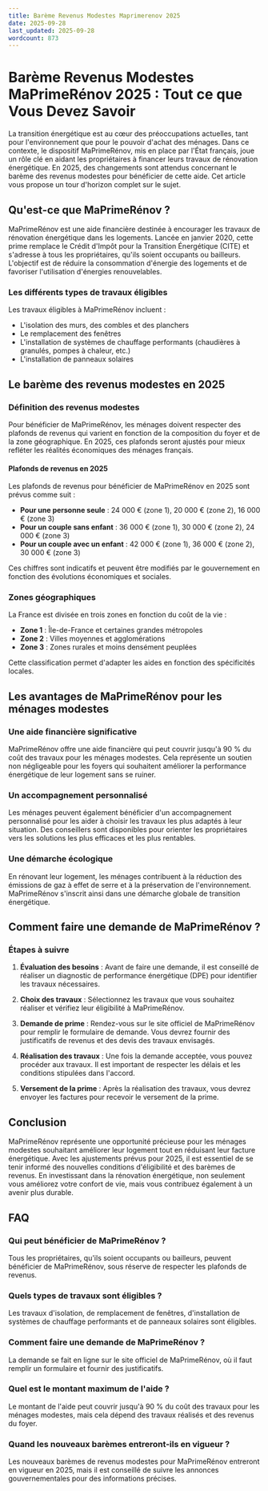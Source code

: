 ```yaml
---
title: Barème Revenus Modestes Maprimerenov 2025
date: 2025-09-28
last_updated: 2025-09-28
wordcount: 873
---
```


# Barème Revenus Modestes MaPrimeRénov 2025 : Tout ce que Vous Devez Savoir

La transition énergétique est au cœur des préoccupations actuelles, tant pour l'environnement que pour le pouvoir d'achat des ménages. Dans ce contexte, le dispositif MaPrimeRénov, mis en place par l'État français, joue un rôle clé en aidant les propriétaires à financer leurs travaux de rénovation énergétique. En 2025, des changements sont attendus concernant le barème des revenus modestes pour bénéficier de cette aide. Cet article vous propose un tour d'horizon complet sur le sujet.

## Qu'est-ce que MaPrimeRénov ?

MaPrimeRénov est une aide financière destinée à encourager les travaux de rénovation énergétique dans les logements. Lancée en janvier 2020, cette prime remplace le Crédit d'Impôt pour la Transition Énergétique (CITE) et s'adresse à tous les propriétaires, qu'ils soient occupants ou bailleurs. L'objectif est de réduire la consommation d'énergie des logements et de favoriser l'utilisation d'énergies renouvelables.

### Les différents types de travaux éligibles

Les travaux éligibles à MaPrimeRénov incluent :

- L'isolation des murs, des combles et des planchers
- Le remplacement des fenêtres
- L'installation de systèmes de chauffage performants (chaudières à granulés, pompes à chaleur, etc.)
- L'installation de panneaux solaires

## Le barème des revenus modestes en 2025

### Définition des revenus modestes

Pour bénéficier de MaPrimeRénov, les ménages doivent respecter des plafonds de revenus qui varient en fonction de la composition du foyer et de la zone géographique. En 2025, ces plafonds seront ajustés pour mieux refléter les réalités économiques des ménages français.

#### Plafonds de revenus en 2025

Les plafonds de revenus pour bénéficier de MaPrimeRénov en 2025 sont prévus comme suit :

- **Pour une personne seule** : 24 000 € (zone 1), 20 000 € (zone 2), 16 000 € (zone 3)
- **Pour un couple sans enfant** : 36 000 € (zone 1), 30 000 € (zone 2), 24 000 € (zone 3)
- **Pour un couple avec un enfant** : 42 000 € (zone 1), 36 000 € (zone 2), 30 000 € (zone 3)

Ces chiffres sont indicatifs et peuvent être modifiés par le gouvernement en fonction des évolutions économiques et sociales.

### Zones géographiques

La France est divisée en trois zones en fonction du coût de la vie :

- **Zone 1** : Île-de-France et certaines grandes métropoles
- **Zone 2** : Villes moyennes et agglomérations
- **Zone 3** : Zones rurales et moins densément peuplées

Cette classification permet d'adapter les aides en fonction des spécificités locales.

## Les avantages de MaPrimeRénov pour les ménages modestes

### Une aide financière significative

MaPrimeRénov offre une aide financière qui peut couvrir jusqu'à 90 % du coût des travaux pour les ménages modestes. Cela représente un soutien non négligeable pour les foyers qui souhaitent améliorer la performance énergétique de leur logement sans se ruiner.

### Un accompagnement personnalisé

Les ménages peuvent également bénéficier d'un accompagnement personnalisé pour les aider à choisir les travaux les plus adaptés à leur situation. Des conseillers sont disponibles pour orienter les propriétaires vers les solutions les plus efficaces et les plus rentables.

### Une démarche écologique

En rénovant leur logement, les ménages contribuent à la réduction des émissions de gaz à effet de serre et à la préservation de l'environnement. MaPrimeRénov s'inscrit ainsi dans une démarche globale de transition énergétique.

## Comment faire une demande de MaPrimeRénov ?

### Étapes à suivre

1. **Évaluation des besoins** : Avant de faire une demande, il est conseillé de réaliser un diagnostic de performance énergétique (DPE) pour identifier les travaux nécessaires.
   
2. **Choix des travaux** : Sélectionnez les travaux que vous souhaitez réaliser et vérifiez leur éligibilité à MaPrimeRénov.

3. **Demande de prime** : Rendez-vous sur le site officiel de MaPrimeRénov pour remplir le formulaire de demande. Vous devrez fournir des justificatifs de revenus et des devis des travaux envisagés.

4. **Réalisation des travaux** : Une fois la demande acceptée, vous pouvez procéder aux travaux. Il est important de respecter les délais et les conditions stipulées dans l'accord.

5. **Versement de la prime** : Après la réalisation des travaux, vous devrez envoyer les factures pour recevoir le versement de la prime.

## Conclusion

MaPrimeRénov représente une opportunité précieuse pour les ménages modestes souhaitant améliorer leur logement tout en réduisant leur facture énergétique. Avec les ajustements prévus pour 2025, il est essentiel de se tenir informé des nouvelles conditions d'éligibilité et des barèmes de revenus. En investissant dans la rénovation énergétique, non seulement vous améliorez votre confort de vie, mais vous contribuez également à un avenir plus durable.

## FAQ

### Qui peut bénéficier de MaPrimeRénov ?

Tous les propriétaires, qu'ils soient occupants ou bailleurs, peuvent bénéficier de MaPrimeRénov, sous réserve de respecter les plafonds de revenus.

### Quels types de travaux sont éligibles ?

Les travaux d'isolation, de remplacement de fenêtres, d'installation de systèmes de chauffage performants et de panneaux solaires sont éligibles.

### Comment faire une demande de MaPrimeRénov ?

La demande se fait en ligne sur le site officiel de MaPrimeRénov, où il faut remplir un formulaire et fournir des justificatifs.

### Quel est le montant maximum de l'aide ?

Le montant de l'aide peut couvrir jusqu'à 90 % du coût des travaux pour les ménages modestes, mais cela dépend des travaux réalisés et des revenus du foyer.

### Quand les nouveaux barèmes entreront-ils en vigueur ?

Les nouveaux barèmes de revenus modestes pour MaPrimeRénov entreront en vigueur en 2025, mais il est conseillé de suivre les annonces gouvernementales pour des informations précises.
